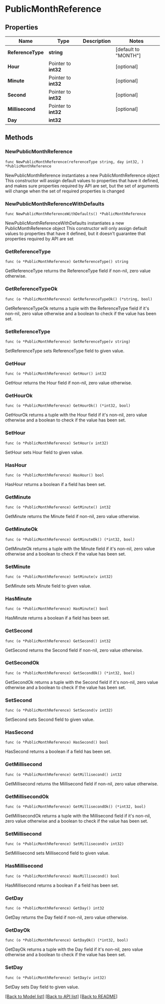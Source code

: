# PublicMonthReference

## Properties

Name | Type | Description | Notes
------------ | ------------- | ------------- | -------------
**ReferenceType** | **string** |  | [default to "MONTH"]
**Hour** | Pointer to **int32** |  | [optional] 
**Minute** | Pointer to **int32** |  | [optional] 
**Second** | Pointer to **int32** |  | [optional] 
**Millisecond** | Pointer to **int32** |  | [optional] 
**Day** | **int32** |  | 

## Methods

### NewPublicMonthReference

`func NewPublicMonthReference(referenceType string, day int32, ) *PublicMonthReference`

NewPublicMonthReference instantiates a new PublicMonthReference object
This constructor will assign default values to properties that have it defined,
and makes sure properties required by API are set, but the set of arguments
will change when the set of required properties is changed

### NewPublicMonthReferenceWithDefaults

`func NewPublicMonthReferenceWithDefaults() *PublicMonthReference`

NewPublicMonthReferenceWithDefaults instantiates a new PublicMonthReference object
This constructor will only assign default values to properties that have it defined,
but it doesn't guarantee that properties required by API are set

### GetReferenceType

`func (o *PublicMonthReference) GetReferenceType() string`

GetReferenceType returns the ReferenceType field if non-nil, zero value otherwise.

### GetReferenceTypeOk

`func (o *PublicMonthReference) GetReferenceTypeOk() (*string, bool)`

GetReferenceTypeOk returns a tuple with the ReferenceType field if it's non-nil, zero value otherwise
and a boolean to check if the value has been set.

### SetReferenceType

`func (o *PublicMonthReference) SetReferenceType(v string)`

SetReferenceType sets ReferenceType field to given value.


### GetHour

`func (o *PublicMonthReference) GetHour() int32`

GetHour returns the Hour field if non-nil, zero value otherwise.

### GetHourOk

`func (o *PublicMonthReference) GetHourOk() (*int32, bool)`

GetHourOk returns a tuple with the Hour field if it's non-nil, zero value otherwise
and a boolean to check if the value has been set.

### SetHour

`func (o *PublicMonthReference) SetHour(v int32)`

SetHour sets Hour field to given value.

### HasHour

`func (o *PublicMonthReference) HasHour() bool`

HasHour returns a boolean if a field has been set.

### GetMinute

`func (o *PublicMonthReference) GetMinute() int32`

GetMinute returns the Minute field if non-nil, zero value otherwise.

### GetMinuteOk

`func (o *PublicMonthReference) GetMinuteOk() (*int32, bool)`

GetMinuteOk returns a tuple with the Minute field if it's non-nil, zero value otherwise
and a boolean to check if the value has been set.

### SetMinute

`func (o *PublicMonthReference) SetMinute(v int32)`

SetMinute sets Minute field to given value.

### HasMinute

`func (o *PublicMonthReference) HasMinute() bool`

HasMinute returns a boolean if a field has been set.

### GetSecond

`func (o *PublicMonthReference) GetSecond() int32`

GetSecond returns the Second field if non-nil, zero value otherwise.

### GetSecondOk

`func (o *PublicMonthReference) GetSecondOk() (*int32, bool)`

GetSecondOk returns a tuple with the Second field if it's non-nil, zero value otherwise
and a boolean to check if the value has been set.

### SetSecond

`func (o *PublicMonthReference) SetSecond(v int32)`

SetSecond sets Second field to given value.

### HasSecond

`func (o *PublicMonthReference) HasSecond() bool`

HasSecond returns a boolean if a field has been set.

### GetMillisecond

`func (o *PublicMonthReference) GetMillisecond() int32`

GetMillisecond returns the Millisecond field if non-nil, zero value otherwise.

### GetMillisecondOk

`func (o *PublicMonthReference) GetMillisecondOk() (*int32, bool)`

GetMillisecondOk returns a tuple with the Millisecond field if it's non-nil, zero value otherwise
and a boolean to check if the value has been set.

### SetMillisecond

`func (o *PublicMonthReference) SetMillisecond(v int32)`

SetMillisecond sets Millisecond field to given value.

### HasMillisecond

`func (o *PublicMonthReference) HasMillisecond() bool`

HasMillisecond returns a boolean if a field has been set.

### GetDay

`func (o *PublicMonthReference) GetDay() int32`

GetDay returns the Day field if non-nil, zero value otherwise.

### GetDayOk

`func (o *PublicMonthReference) GetDayOk() (*int32, bool)`

GetDayOk returns a tuple with the Day field if it's non-nil, zero value otherwise
and a boolean to check if the value has been set.

### SetDay

`func (o *PublicMonthReference) SetDay(v int32)`

SetDay sets Day field to given value.



[[Back to Model list]](../README.md#documentation-for-models) [[Back to API list]](../README.md#documentation-for-api-endpoints) [[Back to README]](../README.md)


